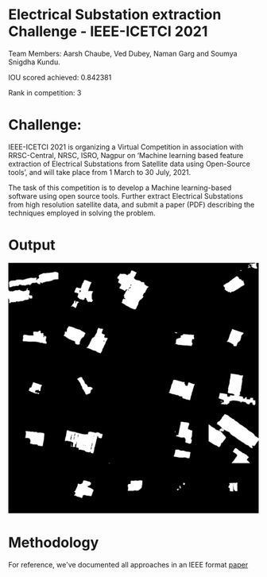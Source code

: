 # Electrical Substation extraction Challenge - IEEE-ICETCI 2021

Team Members: Aarsh Chaube, Ved Dubey, Naman Garg and Soumya Snigdha Kundu.

IOU scored achieved: 0.842381

Rank in competition: 3

# Challenge: 
IEEE-ICETCI 2021 is organizing a Virtual Competition in association with RRSC-Central, NRSC, ISRO, Nagpur on ‘Machine learning based feature extraction of Electrical Substations from Satellite data using Open-Source tools’, and will take place from 1 March to 30 July, 2021.

The task of this competition is to develop a Machine learning-based software using open source tools. Further extract Electrical Substations from high resolution satellite data, and submit a paper (PDF) describing the techniques employed in solving the problem.

# Output 
![Substations](https://github.com/Aarsh2001/ML_Challenge_NRSC/blob/main/submission_output/output.png)

# Methodology

For reference, we've documented all approaches in an IEEE format [paper](https://github.com/Aarsh2001/ML_Challenge_NRSC/blob/main/3rd%20Rank%20Submission.pdf)
